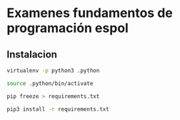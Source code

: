 # Examenes fundamentos de programación espol


## Instalacion

```sh
virtualenv -p python3 .python
```


```sh
source .python/bin/activate
```


```sh
pip freeze > requirements.txt
```

```sh
pip3 install -r requirements.txt 
```

<!-- module_name, package_name, ClassName, method_name, ExceptionName, 
function_name, GLOBAL_CONSTANT_NAME, global_var_name, 
instance_var_name, function_parameter_name, local_var_name -->

<!-- ## Como instalar python?

## Como instalar pip?

## Como instalar y para que usar virtualenv?

## Como usar virtualenv?

## Como usar este repositorio?

## Otros
* diferencias entre python 3 y 3

## Recursos
* Examenes
http://blog.espol.edu.ec/icm00794/
http://blog.espol.edu.ec/icm00794/1ra-evaluacion-indice/
* AnaConda
* Numpy
* Pandas
* IPhyton
* Awesome
* Twitter
* Jupiter notebook
* Matplotlib
* Bokeh
* Scipy
* Colorama

## Instalados
* terminaltables
* numpy

## Otros Recursos
* Plotly
 -->